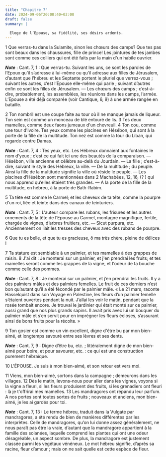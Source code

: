 ```yaml
---
title: "Chapitre 7"
date: 2024-09-06T20:00:40+02:00
draft: false
summary: |
  
  Eloge de l’Epouse, sa fidélité, ses désirs ardents.
---
```



1 Que verras-tu dans la Sulamite, sinon les chœurs des camps? Que tes pas sont beaux dans les chaussures, fille de prince! Les jointures de tes jambes sont comme ces colliers qui ont été faits par la main d'un habile ouvrier.

***Note*** :  Cant. 7, 1 : Que verras-tu. Suivant les uns, ce sont les paroles de l’Epoux qu’il s’adresse à lui-même ou qu’il adresse aux filles de Jérusalem, d’autant que l’hébreu et les Septante portent le pluriel que verrez-vous ; suivant les autres, c’est l’Epouse elle-même qui parle ; suivant d’autres enfin ce sont les filles de Jérusalem. ― Les chœurs des camps ; c’est-à-dire, probablement, les assemblées, les réunions dans les camps, l’armée. L’Epouse a été déjà comparée (voir Cantique, 6, 9) à une armée rangée en bataille.


2 Ton nombril est une coupe faite au tour où il ne manque jamais de liqueur. Ton sein est comme un monceau de blé entouré de lis. 3 Tes deux mamelles, comme deux faons jumeaux d'un chevreuil. 4 Ton cou, comme une tour d'ivoire. Tes yeux comme les piscines en Hésébon, qui sont à la porte de la fille de la multitude. Ton nez est comme la tour du Liban, qui regarde contre Damas.

***Note*** :  Cant. 7, 4 : Tes yeux, etc. Les Hébreux donnaient aux fontaines le nom d’yeux ; c’est ce qui fait ici une des beautés de la comparaison. ― Hésébon, ville ancienne et célèbre au-delà du Jourdain. ― La fille ; c’est-à-dire, suivant le style des Hébreux, la ville. ― De la multitude ; du peuple. Ainsi la fille de la multitude signifie la ville où réside le peuple. ― Les piscines d’Hésébon sont mentionnées dans 2 Machabées, 12, 16, (? ) qui nous apprend qu’elles étaient très grandes. ― A la porte de la fille de la multitude, en hébreu, à la porte de Bath-Rabim.

5 Ta tête est comme le Carmel; et les cheveux de ta tête, comme la pourpre d'un roi, liée et teinte dans des canaux de teinturiers.

***Note*** :  Cant. 7, 5 : L’auteur compare les rubans, les frisures et les autres ornements de la tête de l’Epouse au Carmel, montagne magnifique, fertile, chargée de vignes, d’arbres fruitiers, etc. ― Sicut purpura, etc. Anciennement on liait les tresses des cheveux avec des rubans de pourpre.

6 Que tu es belle, et que tu es gracieuse, ô ma très chère, pleine de délices !


7 Ta stature est semblable à un palmier, et tes mamelles à des grappes de raisin. 8 J'ai dit : Je monterai sur un palmier, et j'en prendrai les fruits; et tes mamelles seront comme les grappes de la vigne, et l'odeur de ta bouche comme celle des pommes.

***Note*** :  Cant. 7, 8 : Je monterai sur un palmier, et j’en prendrai les fruits. Il y a des palmiers mâles et des palmiers femelles. Le fruit de ces derniers n’est bon qu’autant qu’il a été fécondé par le palmier mâle. « Le 21 mars, raconte Hasselquist dans son Voyage en Palestine, les fleurs d’un palmier femelle s’étaient ouvertes pendant la nuit. J’allai les voir le matin, pendant que la rosée tombait encore. Je trouvai le jardinier qui était monté sur ce palmier, aussi grand que nos plus grands sapins. Il avait pris avec lui un bouquer du palmier mâle et s’en servit pour en imprégner les fleurs écloses, s’assurant ainsi de bons fruits pour la récolte. »

9 Ton gosier est comme un vin excellent, digne d'être bu par mon bien-aimé, et longtemps savouré entre ses lèvres et ses dents.

***Note*** :  Cant. 7, 9 : Digne d’être bu, etc. ; littéralement digne de mon bien-aimé pour boire, et pour savourer, etc. : ce qui est une construction purement hébraïque.

10 L'ÉPOUSE. Je suis à mon bien-aimé, et son retour est vers moi.


11 Viens, mon bien-aimé, sortons dans la campagne ; demeurons dans les villages. 12 Dès le matin, levons-nous pour aller dans les vignes, voyons si la vigne a fleuri, si les fleurs produisent des fruits, si les grenadiers ont fleuri : là je t'offrirai mes mamelles. 13 Les mandragores ont répandu leur parfum. A nos portes sont toutes sortes de fruits ; nouveaux et anciens, mon bien-aimé, je les ai gardés pour toi.

***Note*** :  Cant. 7, 13 : Le terme hébreu, traduit dans la Vulgate par mandragores, a été rendu de bien de manières différentes par les interprètes. Celle de mandragores, qu’on lui donne assez généralement, ne nous paraît pas être la vraie, d’autant que la mandragore appartient à la famille des solanées, laquelle comprend les plantes qui ont une odeur désagréable, un aspect sombre. De plus, la mandragore est justement classée parmi les végétaux vénéneux. Le mot hébreu signifie, d’après sa racine, fleur d’amour ; mais on ne sait quelle est cette espèce de fleur.

